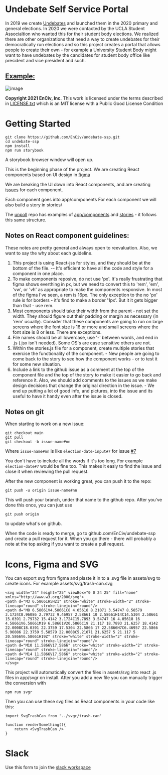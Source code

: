 # Undebate Self Service Portal

In 2019 we create [Undebates](https://github.com/EnCiv/undebate) and launched them in the 2020 primary and general elections. In 2020 we were contacted by the UCLA Student Associaltion who wanted this for their student body elections. We realized there are other organizations that need a way to create undebates for their democratically run elections and so this project creates a portal that allows people to create their own  - for example a University Student Body might want to have undebates by the candidates for student body office like president and vice president and such.

## [Example:](https://cc.enciv.org/country:us/organization:ucla-student-accociation/office:usac-president/2021-05-07)

![image](https://user-images.githubusercontent.com/3317487/133139497-b040d82c-cb7c-46b0-8a2b-e6a44b2ffcd3.png)

**Copyright 2021 EnCiv, Inc.** This work is licensed under the terms described in [LICENSE.txt](https://github.com/EnCiv/undebate/blob/master/LICENSE.txt) which is an MIT license with a Public Good License Condition

# Getting Started
```
git clone https://github.com/EnCiv/undebate-ssp.git
cd undebate-ssp
npm install
npm run storybook
```
A storybook browser window will open up.

This is the beginning phase of the project.  We are creating React components based on UI design in [figma](https://www.figma.com/proto/IQKPx02pkBErpmhQoECoq9/Undebate?node-id=123%3A1694&scaling=min-zoom&page-id=102%3A2&starting-point-node-id=123%3A1694)

We are breaking the UI down into React components, and are creating [issues](https://github.com/EnCiv/undebate-ssp/issues) for each component.

Each component goes into app/components
For each component we will also build a story in stories/

The [unpoll](github.com/EnCiv/unpoll) repo has examples of [app/components](https://github.com/EnCiv/unpoll/tree/main/app/components) and [stories](https://github.com/EnCiv/unpoll/tree/main/stories) - it follows this same structure.

## Notes on React component guidelines:

These notes are pretty general and always open to reevaluation. Also, we want to say the why about each guideline. 

1. This project is using React-jss for styles, and they should be at the bottom of the file. -- It's efficient to have all the code and style for a component in one place.
2. To make components reposive, do not use 'px'.  It's really frustrating that figma shows everthing in px, but we need to convert this to 'rem', 'em', 'vw', or 'vh' as appropriate to make the components responsive. In most of the figma I've seen, a rem is 16px. The only exception to the no 'px' rule is for borders - it's find to make a border '1px'. But it it gets bigger than that - use rem. 
3. Most components should take their width from the parent - not set the width. They should figure out their padding or margin as necessary (in 'rem' usually). Consider that these components are going to run on large screens where the font size is 16 or more and small screens where the font size is 8 or less. There are exceptions. 
4. File names should be all lowercase, use '-' between words, and end in .js (.jsx isn't needed). Some OS's are case sensitive others are not. 
5. Within the stories.js file for a component, create multiple stories that exercise the functionality of the component. - New people are going to come back to the story to see how the component works - or to test it for some new situation. 
6. Include a link to the github issue as a comment at the top of the component file and the top of the story to make it easier to go back and reference it.  Also, we should add comments to the issues as we make design decisions that change the original direction in the issue. - We end up putting a lot of good info, and pictures, into the issue and its useful to have it handy even after the issue is closed.

## Notes on git
When starting to work on a new issue:
```
git checkout main
git pull
git checkout -b issue-name#nn
```
Where `issue-name#nn` is like `election-date-input#7` for issue [#7](https://github.com/EnCiv/undebate-ssp/issues/7)

You don't have to include all the words if it's too long. For example `election-date#7` would be fine too.  This makes it easiy to find the issue and close it when reviewing the pull request.

After the new component is working great, you can push it to the repo:
```
git push -u origin issue-name#nn
```
This will push your branch, under that name to the github repo.  After you've done this once, you can just use
```
git push origin
```
to update what's on github.

When the code is ready to merge, go to github.com/EnCiv/undebate-ssp and create a pull request for it.  When you go there - there will probably a note at the top asking if you want to create a pull request.

# Icons, Figma and SVG
You can export svg from figma and plaste it in to a .svg file in assets/svg to create icons. For example assets/svg/trash-can.svg

```
<svg width="24" height="25" viewBox="0 0 24 25" fill="none" xmlns="http://www.w3.org/2000/svg">
<path d="M3 6.58661H5H21" stroke="white" stroke-width="2" stroke-linecap="round" stroke-linejoin="round"/>
<path d="M8 6.58661V4.58661C8 4.05618 8.21071 3.54747 8.58579 3.1724C8.96086 2.79732 9.46957 2.58661 10 2.58661H14C14.5304 2.58661 15.0391 2.79732 15.4142 3.1724C15.7893 3.54747 16 4.05618 16 4.58661V6.58661M19 6.58661V20.5866C19 21.117 18.7893 21.6257 18.4142 22.0008C18.0391 22.3759 17.5304 22.5866 17 22.5866H7C6.46957 22.5866 5.96086 22.3759 5.58579 22.0008C5.21071 21.6257 5 21.117 5 20.5866V6.58661H19Z" stroke="white" stroke-width="2" stroke-linecap="round" stroke-linejoin="round"/>
<path d="M10 11.5866V17.5866" stroke="white" stroke-width="2" stroke-linecap="round" stroke-linejoin="round"/>
<path d="M14 11.5866V17.5866" stroke="white" stroke-width="2" stroke-linecap="round" stroke-linejoin="round"/>
</svg>
```
This project will automatically convert the files in assets/svg into react .js files in app/svgr on install. After you add a new file you can manually trigger the conversion with

```
npm run svgr
```
Then you can use these svg files as React components in your code like this:
```
import SvgTrashCan from '../svgr/trash-can'

function renderSomething(){
    return <SvgTrashCan />
}
```

# Slack
Use this form to join the [slack workspace](https://docs.google.com/forms/d/e/1FAIpQLSee58BUiy12dtloG9pLITsELcNldIwXcEtCotV9r95BZJSIVA/viewform)









